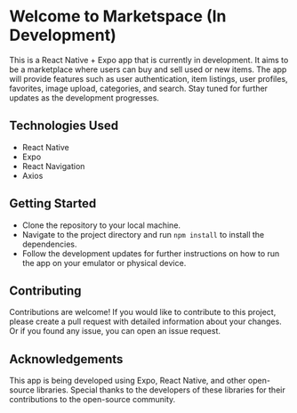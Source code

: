 # Welcome to Marketspace (In Development)
This is a React Native + Expo app that is currently in development. It aims to be a marketplace where users can buy and sell used or new items.
The app will provide features such as user authentication, item listings, user profiles, favorites, image upload, categories, and search. Stay 
tuned for further updates as the development progresses.

## Technologies Used
- React Native
- Expo
- React Navigation
- Axios

## Getting Started
- Clone the repository to your local machine.
- Navigate to the project directory and run ```npm install``` to install the dependencies.
- Follow the development updates for further instructions on how to run the app on your emulator or physical device.

## Contributing
Contributions are welcome! If you would like to contribute to this project, please create a pull request with detailed information about your changes. Or if you found any issue, you can open an issue request.

## Acknowledgements
This app is being developed using Expo, React Native, and other open-source libraries. Special thanks to the developers of these libraries for their contributions to the open-source community.
